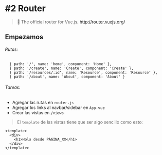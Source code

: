 # #2 Router
> 🚦 The official router for Vue.js. http://router.vuejs.org/  

## Empezamos

###### Rutas:
```
  { path: '/', name: 'home', component: 'Home' },
  { path: '/create', name: 'Create', component: 'Create' },
  { path: '/resources/:id', name: 'Resource', component: 'Resource' },
  { path: '/about', name: 'About', component: 'About' }
``` 

###### Tareas:
- Agregar las rutas en `router.js`
- Agregar los links al navbar/sidebar en `App.vue`
- Crear las vistas en `/views`

> El `template` de las vistas tiene que ser algo sencillo como esto:
```
<template>
  <div>
    <h1>Hola desde PÁGINA_XX</h1>
  </div>
</template>
```


  
  
 



